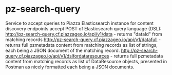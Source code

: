 # pz-search-query
Service to accept queries to Piazza Elasticsearch instance for content discovery
endpoints accept POST of Elasticsearch query language (DSL):
http://pz-search-query.cf.piazzageo.io/api/v1/data -  returns "dataId" from matching records
http://pz-search-query.cf.piazzageo.io/api/v1/datafull -  returns full pzmetadata content from matching records as list of strings, 
each being a JSON document of the matching record.
http://pz-search-query.cf.piazzageo.io/api/v1/dslfordataresources -  returns full pzmetadata content from matching records as 
list of DataResource objects, presented in Postman as nicely formatted each being a JSON documents.

